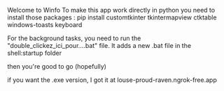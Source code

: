 Welcome to Winfo
To make this app work directly in python you need to install those packages :
pip install customtkinter tkintermapview ctktable windows-toasts keyboard

For the background tasks, you need to run the "double_clickez_ici_pour....bat" file.
It adds a new .bat file in the shell:startup folder

then you're good to go (hopefully)

if you want the .exe version, I got it at louse-proud-raven.ngrok-free.app

